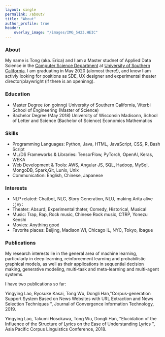 ```yaml
---
layout: single
permalink: /about/
title: "About"
author_profile: true
header:
    overlay_image: "/images/IMG_5423.HEIC"
---
```


### About

My name is Tong (aka. Erica) and I am a Master studnet of Applied Data Science in the [Computer Science Department](https://viterbischool.usc.edu/academics/) at [University of Southern California](https://www.usc.edu/). I am graduating in May 2020 (alomost there!), and know I am activly looking for positions as SDE, UX designer and experimental theater director/playwright (if there is an openinng). 

### Education
* Master Degree (on goinng)
    University of Southern California, Viterbi School of Engineering (Master of Science)
* Bachelor Degree (May 2018)
    University of Wisconsin Madisonn, School of Letter and Science (Bachelor of Science)
    Economics 
    Mathematics

### Skills
* Programming Languages: Python, Java, HTML, JavaScript, CSS, R, Bash Script
* ML/DS Frameworks & Libraries: TensorFlow, PyTorch, OpenAI, Keras, WEKA
* Web Development & Tools: AWS, Angular JS, SQL, Hadoop, MySql, MongoDB, Spark,Git, Lunix, Unix
* Communication: English, Chinese, Japanese


### Interests
* NLP related: Chatbot, NLG, Story Generation, NLU, making Arita alive `:joy:`
* Theater: Absurd, Experimental thater, Comedy, Historical, Musical
* Music: Trap, Rap, Rock music, Chinese Rock music, CTRP, Yonezu Kenshi
* Movies: Anything good
* Favorite places: Beijing, Madison WI, Chicago IL, NYC, Tokyo, Ibague

### Publications

My research interests lie in the general area of machine learning, particularly in deep learning, reinforcement learning and probabilistic graphical models, as well as their applications in sequential decision making, generative modeling, multi-task and meta-learning and multi-agent systems.

I have two publications so far:

Yingying Lao, Ryosuke Kasai, Tong Wu, Dongli Han,"Corpus-generation Support System Based on News Websites with URL Extraction and News Selection Techniques ", Journal of Convergence Information Technology, 2019.

Yingying Lao, Takumi Hosokawa, Tong Wu, Dongli Han, "Elucidation of the Influence of the Structure of Lyrics on the Ease of Understanding Lyrics ", Asia Pacific Corpus Linguistics Conference, 2018.



